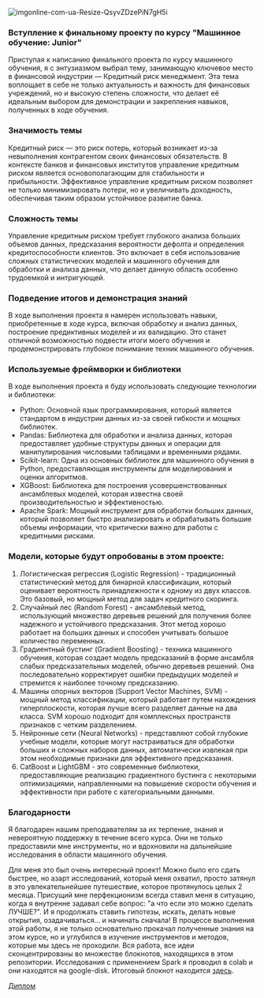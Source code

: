 ![imgonline-com-ua-Resize-QsyvZDzePiN7gH5i](https://github.com/UzunDemir/ML_Junior_diplom_project_Skillbox/assets/94790150/f9355dab-bbaf-45aa-ab31-395f357d3f64)

### Вступление к финальному проекту по курсу "Машинное обучение: Junior"
Приступая к написанию финального проекта по курсу машинного обучения, я с энтузиазмом выбрал тему, занимающую ключевое место в финансовой индустрии — Кредитный риск менеджмент. Эта тема воплощает в себе не только актуальность и важность для финансовых учреждений, но и высокую степень сложности, что делает её идеальным выбором для демонстрации и закрепления навыков, полученных в ходе обучения.

### Значимость темы
Кредитный риск — это риск потерь, который возникает из-за невыполнения контрагентом своих финансовых обязательств. В контексте банков и финансовых институтов управление кредитным риском является основополагающим для стабильности и прибыльности. Эффективное управление кредитным риском позволяет не только минимизировать потери, но и увеличивать доходность, обеспечивая таким образом устойчивое развитие банка.

### Сложность темы
Управление кредитным риском требует глубокого анализа больших объемов данных, предсказания вероятности дефолта и определения кредитоспособности клиентов. Это включает в себя использование сложных статистических моделей и машинного обучения для обработки и анализа данных, что делает данную область особенно трудоемкой и интригующей.

### Подведение итогов и демонстрация знаний
В ходе выполнения проекта я намерен использовать навыки, приобретенные в ходе курса, включая обработку и анализ данных, построение предиктивных моделей и их валидацию. Это станет отличной возможностью подвести итоги моего обучения и продемонстрировать глубокое понимание техник машинного обучения.

### Используемые фреймворки и библиотеки
В ходе выполнения проекта я буду использовать следующие технологии и библиотеки:

* Python: Основной язык программирования, который является стандартом в индустрии данных из-за своей гибкости и мощных библиотек.
* Pandas: Библиотека для обработки и анализа данных, которая предоставляет удобные структуры данных и операции для манипулирования числовыми таблицами и временными рядами.
* Scikit-learn: Одна из основных библиотек для машинного обучения в Python, предоставляющая инструменты для моделирования и оценки алгоритмов.
* XGBoost: Библиотека для построения усовершенствованных ансамблевых моделей, которая известна своей производительностью и эффективностью.
* Apache Spark: Мощный инструмент для обработки больших данных, который позволяет быстро анализировать и обрабатывать большие объемы информации, что критически важно для работы с кредитными рисками.

### Модели, которые будут опробованы в этом проекте:

1. Логистическая регрессия (Logistic Regression) - традиционный статистический метод для бинарной классификации, который оценивает вероятность принадлежности к одному из двух классов. Это базовый, но мощный метод для задач кредитного скоринга.
2. Случайный лес (Random Forest) - ансамблевый метод, использующий множество деревьев решений для получения более надежного и устойчивого предсказания. Этот метод хорошо работает на больших данных и способен учитывать большое количество переменных.
3. Градиентный бустинг (Gradient Boosting) - техника машинного обучения, которая создает модель предсказаний в форме ансамбля слабых предсказательных моделей, обычно деревьев решений. Она последовательно корректирует ошибки предыдущих моделей и стремится к наиболее точному предсказанию.
4. Машины опорных векторов (Support Vector Machines, SVM) - мощный метод классификации, который работает путем нахождения гиперплоскости, которая лучше всего разделяет данные на два класса. SVM хорошо подходит для комплексных пространств признаков с четким разделением.
5. Нейронные сети (Neural Networks) - представляют собой глубокие учебные модели, которые могут настраиваться для обработки больших и сложных наборов данных, автоматически извлекая при этом необходимые признаки для эффективного предсказания.
6. CatBoost и LightGBM - это современные библиотеки, предоставляющие реализацию градиентного бустинга с некоторыми оптимизациями, направленными на повышение скорости обучения и эффективности при работе с категориальными данными.

### Благодарности
Я благодарен нашим преподавателям за их терпение, знания и невероятную поддержку в течение всего курса. Они не только предоставили мне инструменты, но и вдохновили на дальнейшие исследования в области машинного обучения.

Для меня это был очень интересный проект! Можно было его сдать быстрее, но азарт исследований, который меня охватил, просто затянул в это увлекательнейшее путешествие, которое протянулось целых 2 месяца. Присущий мне перфекционизм всегда ставил меня в ситуацию, когда я внутренне задавал себе вопрос: "а что если это можно сделать ЛУЧШЕ?". И я продолжать ставить гипотезы, искать, делать новые открытия, озадачиваться... и начинать сначала! В процессе выполнения этой работы, я не только основательно прокачал полученные знания на этом курсе, но и углубился в изучение инструментов и методов, которые мы здесь не проходили. Вся работа, все идеи сконцентрированы во множестве блокнотов, находящихся в этом репозитории. Исследования с применением Spark я проводил в colab и они находятся на google-disk. Итоговый блокнот находится [здесь](https://github.com/UzunDemir/ML_Junior_diplom_project_Skillbox/blob/main/%20Credit_Risk_Management_Research.ipynb).

[Диплом](https://cdn.skillbox.pro/certgen/certificates/7/0N7zavM7rKVA3Fs21hglDKhyg9JV2Gf0.png)


